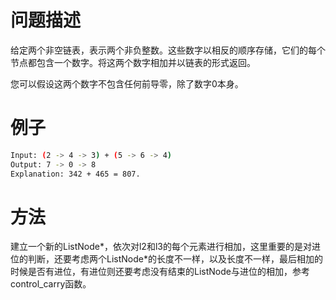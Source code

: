 # 问题描述
给定两个非空链表，表示两个非负整数。这些数字以相反的顺序存储，它们的每个节点都包含一个数字。将这两个数字相加并以链表的形式返回。

您可以假设这两个数字不包含任何前导零，除了数字0本身。
# 例子
```bash
Input: (2 -> 4 -> 3) + (5 -> 6 -> 4)
Output: 7 -> 0 -> 8
Explanation: 342 + 465 = 807.
```

# 方法
建立一个新的ListNode*，依次对l2和l3的每个元素进行相加，这里重要的是对进位的判断，还要考虑两个ListNode*的长度不一样，以及长度不一样，最后相加的时候是否有进位，有进位则还要考虑没有结束的ListNode与进位的相加，参考control_carry函数。
